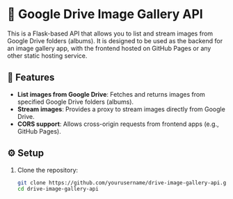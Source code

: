 # 📸 Google Drive Image Gallery API

This is a Flask-based API that allows you to list and stream images from Google Drive folders (albums). It is designed to be used as the backend for an image gallery app, with the frontend hosted on GitHub Pages or any other static hosting service.

## 🔑 Features

- **List images from Google Drive**: Fetches and returns images from specified Google Drive folders (albums).
- **Stream images**: Provides a proxy to stream images directly from Google Drive.
- **CORS support**: Allows cross-origin requests from frontend apps (e.g., GitHub Pages).

## ⚙️ Setup

1. Clone the repository:
   ```bash
   git clone https://github.com/yourusername/drive-image-gallery-api.git
   cd drive-image-gallery-api
